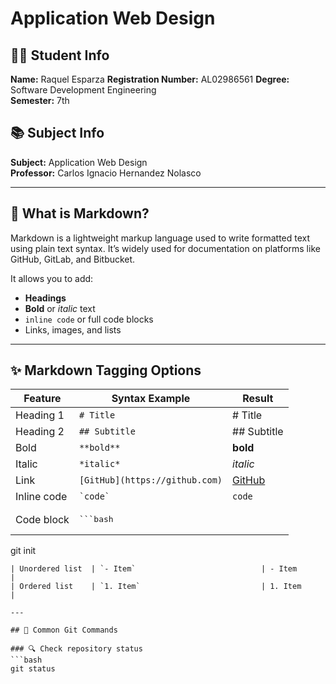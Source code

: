 # Application Web Design

## 👩‍🎓 Student Info
**Name:** Raquel Esparza 
**Registration Number:** AL02986561
**Degree:** Software Development Engineering  
**Semester:** 7th  

## 📚 Subject Info
**Subject:** Application Web Design  
**Professor:** Carlos Ignacio Hernandez Nolasco

---

## 📝 What is Markdown?

Markdown is a lightweight markup language used to write formatted text using plain text syntax. It’s widely used for documentation on platforms like GitHub, GitLab, and Bitbucket.

It allows you to add:
- **Headings**
- **Bold** or *italic* text
- `inline code` or full code blocks
- Links, images, and lists

---

## ✨ Markdown Tagging Options

| Feature         | Syntax Example                     | Result              |
|----------------|-------------------------------------|---------------------|
| Heading 1       | `# Title`                           | # Title             |
| Heading 2       | `## Subtitle`                       | ## Subtitle         |
| Bold            | `**bold**`                          | **bold**            |
| Italic          | `*italic*`                          | *italic*            |
| Link            | `[GitHub](https://github.com)`      | [GitHub](https://github.com) |
| Inline code     | `` `code` ``                        | `code`              |
| Code block      | <pre>```bash  
git init  
```</pre> | Code block |
| Unordered list  | `- Item`                            | - Item              |
| Ordered list    | `1. Item`                           | 1. Item             |

---

## 🔧 Common Git Commands

### 🔍 Check repository status
```bash
git status